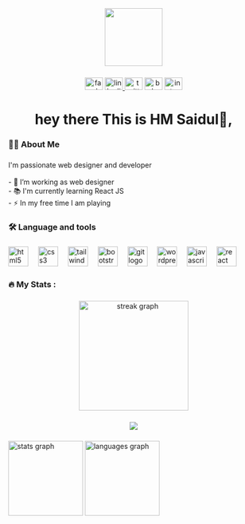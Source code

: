 
<div align="center">
  <img height="116" src="https://scontent.fcgp27-1.fna.fbcdn.net/v/t39.30808-1/407224836_345699118183718_3718113111589407728_n.jpg?stp=dst-jpg_s200x200&_nc_cat=107&ccb=1-7&_nc_sid=f4b9fd&_nc_eui2=AeGM5ob8rFWlkF2rY7towBXrBdlWPG9bnmUF2VY8b1ueZS9w1gDOiZRX23Id2e-hOsB5QzBtdU8RLqFq9FEdKq53&_nc_ohc=Ab1hYdccBlcQ7kNvgFayQAu&_nc_ht=scontent.fcgp27-1.fna&oh=00_AYAud4x3yyzKxb13ReTMjSExbhcMBbg9flfDopdezFW4tg&oe=66EA353F"  />
</div>

###

<div align="center">
  <img src="https://raw.githubusercontent.com/maurodesouza/profile-readme-generator/master/src/assets/icons/social/facebook/default.svg" width="36" height="25" alt="facebook logo"  />
  <a href="https://www.linkedin.com/in/saidulzayan09/" target="_blank">
    <img src="https://raw.githubusercontent.com/maurodesouza/profile-readme-generator/master/src/assets/icons/social/linkedin/default.svg" width="36" height="25" alt="linkedin logo"  />
  </a>
  <img src="https://raw.githubusercontent.com/maurodesouza/profile-readme-generator/master/src/assets/icons/social/twitter/default.svg" width="36" height="25" alt="twitter logo"  />
  <img src="https://raw.githubusercontent.com/maurodesouza/profile-readme-generator/master/src/assets/icons/social/behance/default.svg" width="36" height="25" alt="behance logo"  />
  <img src="https://raw.githubusercontent.com/maurodesouza/profile-readme-generator/master/src/assets/icons/social/instagram/default.svg" width="36" height="25" alt="instagram logo"  />
</div>

###

<h1 align="center">hey there This is HM Saidul👋,</h1>

###

<h3 align="left">👩‍💻  About Me</h3>

###

<p align="left">I'm  passionate web designer and developer<br><br>- 🔭 I’m working as web designer<br>- 📚 I'm currently learning React JS<br>- ⚡ In my free time I am playing</p>

###

<h3 align="left">🛠 Language and tools</h3>

###

<div align="left">
  <img src="https://cdn.jsdelivr.net/gh/devicons/devicon/icons/html5/html5-original.svg" height="40" alt="html5 logo"  />
  <img width="12" />
  <img src="https://cdn.jsdelivr.net/gh/devicons/devicon/icons/css3/css3-original.svg" height="40" alt="css3 logo"  />
  <img width="12" />
  <img src="https://cdn.jsdelivr.net/gh/devicons/devicon/icons/tailwindcss/tailwindcss-original-wordmark.svg" height="40" alt="tailwindcss logo"  />
  <img width="12" />
  <img src="https://cdn.jsdelivr.net/gh/devicons/devicon/icons/bootstrap/bootstrap-original.svg" height="40" alt="bootstrap logo"  />
  <img width="12" />
  <img src="https://cdn.jsdelivr.net/gh/devicons/devicon/icons/git/git-original.svg" height="40" alt="git logo"  />
  <img width="12" />
  <img src="https://cdn.jsdelivr.net/gh/devicons/devicon/icons/wordpress/wordpress-original.svg" height="40" alt="wordpress logo"  />
  <img width="12" />
  <img src="https://cdn.jsdelivr.net/gh/devicons/devicon/icons/javascript/javascript-original.svg" height="40" alt="javascript logo"  />
  <img width="12" />
  <img src="https://cdn.jsdelivr.net/gh/devicons/devicon/icons/react/react-original.svg" height="40" alt="react logo"  />
</div>

###

<h3 align="left">🔥   My Stats :</h3>

###

<div align="center">
  <img src="https://streak-stats.demolab.com?user=hm-saidul&locale=en&mode=daily&theme=dark&hide_border=false&border_radius=5&order=3" height="220" alt="streak graph"  />
</div>

###

<div align="center">
  <img src="https://visitor-badge.laobi.icu/badge?page_id=hm-saidul.hm-saidul&right_color=mediumturquoise"  />
</div>

###

<div align="left">
  <img src="https://github-readme-stats.vercel.app/api?username=hm-saidul&hide_title=false&hide_rank=false&show_icons=true&include_all_commits=true&count_private=true&disable_animations=false&theme=radical&locale=en&hide_border=false&order=1" height="150" alt="stats graph"  />
  <img src="https://github-readme-stats.vercel.app/api/top-langs?username=hm-saidul&locale=en&hide_title=false&layout=compact&card_width=320&langs_count=5&theme=dracula&hide_border=false&order=2" height="150" alt="languages graph"  />
</div>

###
